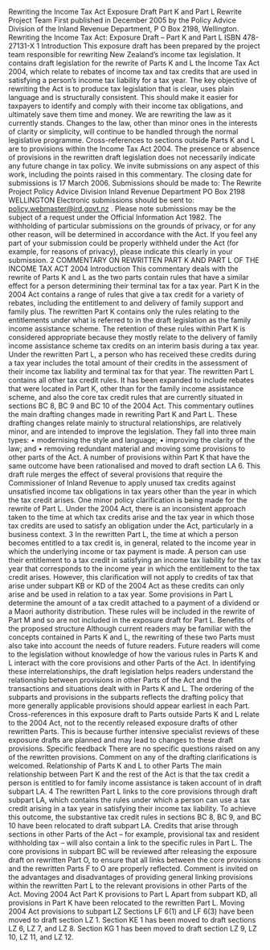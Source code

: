 Rewriting the Income Tax Act Exposure Draft Part K and Part L Rewrite Project Team First published in December 2005 by the Policy Advice Division of the Inland Revenue Department, P O Box 2198, Wellington. Rewriting the Income Tax Act: Exposure Draft – Part K and Part L ISBN 478-27131-X 1 Introduction This exposure draft has been prepared by the project team responsible for rewriting New Zealand’s income tax legislation. It contains draft legislation for the rewrite of Parts K and L the Income Tax Act 2004, which relate to rebates of income tax and tax credits that are used in satisfying a person’s income tax liability for a tax year. The key objective of rewriting the Act is to produce tax legislation that is clear, uses plain language and is structurally consistent. This should make it easier for taxpayers to identify and comply with their income tax obligations, and ultimately save them time and money. We are rewriting the law as it currently stands. Changes to the law, other than minor ones in the interests of clarity or simplicity, will continue to be handled through the normal legislative programme. Cross-references to sections outside Parts K and L are to provisions within the Income Tax Act 2004. The presence or absence of provisions in the rewritten draft legislation does not necessarily indicate any future change in tax policy. We invite submissions on any aspect of this work, including the points raised in this commentary. The closing date for submissions is 17 March 2006. Submissions should be made to: The Rewrite Project Policy Advice Division Inland Revenue Department PO Box 2198 WELLINGTON Electronic submissions should be sent to: policy.webmaster@ird.govt.nz . Please note submissions may be the subject of a request under the Official Information Act 1982. The withholding of particular submissions on the grounds of privacy, or for any other reason, will be determined in accordance with the Act. If you feel any part of your submission could be properly withheld under the Act (for example, for reasons of privacy), please indicate this clearly in your submission. 2 COMMENTARY ON REWRITTEN PART K AND PART L OF THE INCOME TAX ACT 2004 Introduction This commentary deals with the rewrite of Parts K and L as the two parts contain rules that have a similar effect for a person determining their terminal tax for a tax year. Part K in the 2004 Act contains a range of rules that give a tax credit for a variety of rebates, including the entitlement to and delivery of family support and family plus. The rewritten Part K contains only the rules relating to the entitlements under what is referred to in the draft legislation as the family income assistance scheme. The retention of these rules within Part K is considered appropriate because they mostly relate to the delivery of family income assistance scheme tax credits on an interim basis during a tax year. Under the rewritten Part L, a person who has received these credits during a tax year includes the total amount of their credits in the assessment of their income tax liability and terminal tax for that year. The rewritten Part L contains all other tax credit rules. It has been expanded to include rebates that were located in Part K, other than for the family income assistance scheme, and also the core tax credit rules that are currently situated in sections BC 8, BC 9 and BC 10 of the 2004 Act. This commentary outlines the main drafting changes made in rewriting Part K and Part L. These drafting changes relate mainly to structural relationships, are relatively minor, and are intended to improve the legislation. They fall into three main types: • modernising the style and language; • improving the clarity of the law; and • removing redundant material and moving some provisions to other parts of the Act. A number of provisions within Part K that have the same outcome have been rationalised and moved to draft section LA 6. This draft rule merges the effect of several provisions that require the Commissioner of Inland Revenue to apply unused tax credits against unsatisfied income tax obligations in tax years other than the year in which the tax credit arises. One minor policy clarification is being made for the rewrite of Part L. Under the 2004 Act, there is an inconsistent approach taken to the time at which tax credits arise and the tax year in which those tax credits are used to satisfy an obligation under the Act, particularly in a business context. 3 In the rewritten Part L, the time at which a person becomes entitled to a tax credit is, in general, related to the income year in which the underlying income or tax payment is made. A person can use their entitlement to a tax credit in satisfying an income tax liability for the tax year that corresponds to the income year in which the entitlement to the tax credit arises. However, this clarification will not apply to credits of tax that arise under subpart KB or KD of the 2004 Act as these credits can only arise and be used in relation to a tax year. Some provisions in Part L determine the amount of a tax credit attached to a payment of a dividend or a Maori authority distribution. These rules will be included in the rewrite of Part M and so are not included in the exposure draft for Part L. Benefits of the proposed structure Although current readers may be familiar with the concepts contained in Parts K and L, the rewriting of these two Parts must also take into account the needs of future readers. Future readers will come to the legislation without knowledge of how the various rules in Parts K and L interact with the core provisions and other Parts of the Act. In identifying these interrelationships, the draft legislation helps readers understand the relationship between provisions in other Parts of the Act and the transactions and situations dealt with in Parts K and L. The ordering of the subparts and provisions in the subparts reflects the drafting policy that more generally applicable provisions should appear earliest in each Part. Cross-references in this exposure draft to Parts outside Parts K and L relate to the 2004 Act, not to the recently released exposure drafts of other rewritten Parts. This is because further intensive specialist reviews of these exposure drafts are planned and may lead to changes to these draft provisions. Specific feedback There are no specific questions raised on any of the rewritten provisions. Comment on any of the drafting clarifications is welcomed. Relationship of Parts K and L to other Parts The main relationship between Part K and the rest of the Act is that the tax credit a person is entitled to for family income assistance is taken account of in draft subpart LA. 4 The rewritten Part L links to the core provisions through draft subpart LA, which contains the rules under which a person can use a tax credit arising in a tax year in satisfying their income tax liability. To achieve this outcome, the substantive tax credit rules in sections BC 8, BC 9, and BC 10 have been relocated to draft subpart LA. Credits that arise through sections in other Parts of the Act – for example, provisional tax and resident withholding tax – will also contain a link to the specific rules in Part L. The core provisions in subpart BC will be reviewed after releasing the exposure draft on rewritten Part O, to ensure that all links between the core provisions and the rewritten Parts F to O are properly reflected. Comment is invited on the advantages and disadvantages of providing general linking provisions within the rewritten Part L to the relevant provisions in other Parts of the Act. Moving 2004 Act Part K provisions to Part L Apart from subpart KD, all provisions in Part K have been relocated to the rewritten Part L. Moving 2004 Act provisions to subpart LZ Sections LF 6(1) and LF 6(3) have been moved to draft section LZ 1. Section KE 1 has been moved to draft sections LZ 6, LZ 7, and LZ 8. Section KG 1 has been moved to draft section LZ 9, LZ 10, LZ 11, and LZ 12.